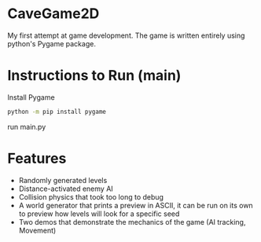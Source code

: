 # CaveGame2D
My first attempt at game development. The game is written entirely using python's Pygame package.

# Instructions to Run (main)

Install Pygame
```bash
python -m pip install pygame
```

run main.py



# Features
- Randomly generated levels
- Distance-activated enemy AI
- Collision physics that took too long to debug
- A world generator that prints a preview in ASCII, it can be run on its own to preview how levels will look for a specific seed
- Two demos that demonstrate the mechanics of the game (AI tracking, Movement)
